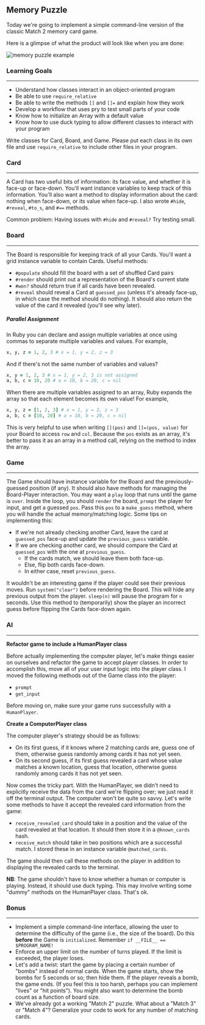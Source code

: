 ## Memory Puzzle

Today we're going to implement a simple command-line version of the classic
Match 2 memory card game.

Here is a glimpse of what the product will look like when you are done:

![memory puzzle example](https://assets.aaonline.io/fullstack/ruby/projects/memory/memory.gif "Memory Puzzle Game")

### Learning Goals
----

* Understand how classes interact in an object-oriented program
* Be able to use `require_relative`
* Be able to write the methods `[]` and `[]=` and explain how they work
* Develop a workflow that uses pry to test small parts of your code
* Know how to initialize an Array with a default value
* Know how to use duck typing to allow different classes to interact with your program

Write classes for Card, Board, and Game. Please put each class in its own file
and use `require_relative` to include other files in your program.

### Card
----

A Card has two useful bits of information: its face value, and whether it is
face-up or face-down. You'll want instance variables to keep track of this
information. You'll also want a method to display information about the card:
nothing when face-down, or its value when face-up. I also wrote `#hide`, `#reveal`,
`#to_s`, and `#==` methods.

Common problem: Having issues with `#hide` and `#reveal?` Try testing small.

### Board
----

The Board is responsible for keeping track of all your Cards. You'll want a grid instance variable to contain Cards. Useful methods:

* `#populate` should fill the board with a set of shuffled Card pairs
* `#render` should print out a representation of the Board's current state
* `#won?` should return true if all cards have been revealed.
* `#reveal` should reveal a Card at `guessed_pos` (unless it's already face-up, in which case the method should do nothing). It should also return the value of the card it revealed (you'll see why later).


##### Parallel Assignment
In Ruby you can declare and assign multiple variables at once using commas to
separate multiple variables and values. For example,

```ruby
x, y, z = 1, 2, 3 # x = 1, y = 2, z = 3
```

And if there's not the same number of variables and values?

```ruby
x, y = 1, 2, 3 # x = 1, y = 2, 3 is not assigned
a, b, c = 10, 20 # a = 10, b = 20, c = nil
```


When there are multiple variables assigned to an array, Ruby expands the array
so that each element becomes its own value! For example,

```ruby
x, y, z = [1, 2, 3] # x = 1, y = 2, z = 3
a, b, c = [10, 20] # a = 10, b = 20, c = nil
```

This is very helpful to use when writing `[](pos)` and `[]=(pos, value)` for your
Board to access `row` and `col`. Because the `pos` exists as an array, it's better to
pass it as an array in a method call, relying on the method to index the array.


### Game
----

The Game should have instance variable for the Board and the previously-guessed
position (if any). It should also have methods for managing the Board-Player
interaction. You may want a `play` loop that runs until the game is `over`. Inside
the loop, you should `render` the board, `prompt` the player for input, and get a
guessed `pos`. Pass this `pos` to a `make_guess` method, where you will handle the
actual memory/matching logic. Some tips on implementing this:

* If we're not already checking another Card, leave the card at `guessed_pos` face-up and update the `previous_guess` variable.
* If we are checking another card, we should compare the Card at `guessed_pos` with the one at `previous_guess`.
    * If the cards match, we should leave them both face-up.
    * Else, flip both cards face-down.
    * In either case, reset `previous_guess`.

It wouldn't be an interesting game if the player could see their previous
moves. Run `system("clear")` before rendering the Board. This will hide any
previous output from the player. `sleep(n)` will pause the program for `n` seconds.
Use this method to (temporarily) show the player an incorrect guess before
flipping the Cards face-down again.


### AI
----

**Refactor game to include a HumanPlayer class**


Before actually implementing the computer player, let's make things easier on
ourselves and refactor the game to accept player classes. In order to
accomplish this, move all of your user input logic into the player class. I
moved the following methods out of the Game class into the player:

* `prompt`
* `get_input`

Before moving on, make sure your game runs successfully with a `HumanPlayer`.


**Create a ComputerPlayer class**

The computer player's strategy should be as follows:
* On its first guess, if it knows where 2 matching cards are, guess one of them, otherwise guess randomly among cards it has not yet seen.
* On its second guess, if its first guess revealed a card whose value matches a known location, guess that location, otherwise guess randomly among cards it has not yet seen.


Now comes the tricky part. With the HumanPlayer, we didn't need to explicitly
receive the data from the card we're flipping over; we just read it off the
terminal output. The computer won't be quite so savvy. Let's write some methods
to have it accept the revealed card information from the game:

* `receive_revealed_card` should take in a position and the value of the card revealed at that location. It should then store it in a `@known_cards` hash.
* `receive_match` should take in two positions which are a successful match. I stored these in an instance variable `@matched_cards`.

The game should then call these methods on the player in addition to displaying the revealed cards to the terminal.

**NB**: The game shouldn't have to know whether a human or computer is playing.
Instead, it should use duck typing. This may involve writing some "dummy"
methods on the HumanPlayer class. That's ok.

### Bonus
----
* Implement a simple command-line interface, allowing the user to determine the difficulty of the game (i.e., the size of the board). Do this **before** the Game is `initialized`. Remember `if __FILE__ == $PROGRAM_NAME!`
* Enforce an upper limit on the number of turns played. If the limit is exceeded, the player loses.
* Let's add a twist: start the game by placing a certain number of "bombs" instead of normal cards. When the game starts, show the bombs for 5 seconds or so; then hide them. If the player reveals a bomb, the game ends. (If you feel this is too harsh, perhaps you can implement "lives" or "hit points"). You might also want to determine the bomb count as a function of board size.
* We've already got a working "Match 2" puzzle. What about a "Match 3" or "Match 4"? Generalize your code to work for any number of matching cards.
